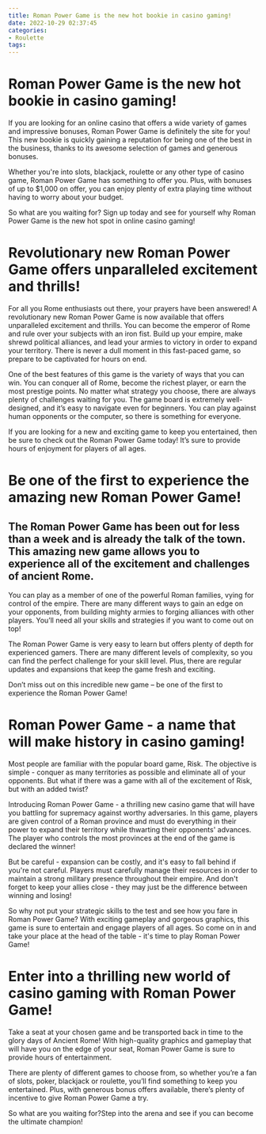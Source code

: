 ```yaml
---
title: Roman Power Game is the new hot bookie in casino gaming!
date: 2022-10-29 02:37:45
categories:
- Roulette
tags:
---
```



#  Roman Power Game is the new hot bookie in casino gaming!

If you are looking for an online casino that offers a wide variety of games and impressive bonuses, Roman Power Game is definitely the site for you! This new bookie is quickly gaining a reputation for being one of the best in the business, thanks to its awesome selection of games and generous bonuses.

Whether you're into slots, blackjack, roulette or any other type of casino game, Roman Power Game has something to offer you. Plus, with bonuses of up to $1,000 on offer, you can enjoy plenty of extra playing time without having to worry about your budget.

So what are you waiting for? Sign up today and see for yourself why Roman Power Game is the new hot spot in online casino gaming!

#  Revolutionary new Roman Power Game offers unparalleled excitement and thrills!

For all you Rome enthusiasts out there, your prayers have been answered! A revolutionary new Roman Power Game is now available that offers unparalleled excitement and thrills. You can become the emperor of Rome and rule over your subjects with an iron fist. Build up your empire, make shrewd political alliances, and lead your armies to victory in order to expand your territory. There is never a dull moment in this fast-paced game, so prepare to be captivated for hours on end.

One of the best features of this game is the variety of ways that you can win. You can conquer all of Rome, become the richest player, or earn the most prestige points. No matter what strategy you choose, there are always plenty of challenges waiting for you. The game board is extremely well-designed, and it’s easy to navigate even for beginners. You can play against human opponents or the computer, so there is something for everyone.

If you are looking for a new and exciting game to keep you entertained, then be sure to check out the Roman Power Game today! It’s sure to provide hours of enjoyment for players of all ages.

#  Be one of the first to experience the amazing new Roman Power Game!

## The Roman Power Game has been out for less than a week and is already the talk of the town. This amazing new game allows you to experience all of the excitement and challenges of ancient Rome.

You can play as a member of one of the powerful Roman families, vying for control of the empire. There are many different ways to gain an edge on your opponents, from building mighty armies to forging alliances with other players. You’ll need all your skills and strategies if you want to come out on top!

The Roman Power Game is very easy to learn but offers plenty of depth for experienced gamers. There are many different levels of complexity, so you can find the perfect challenge for your skill level. Plus, there are regular updates and expansions that keep the game fresh and exciting.

Don’t miss out on this incredible new game – be one of the first to experience the Roman Power Game!

#  Roman Power Game - a name that will make history in casino gaming!

Most people are familiar with the popular board game, Risk. The objective is simple - conquer as many territories as possible and eliminate all of your opponents. But what if there was a game with all of the excitement of Risk, but with an added twist?

Introducing Roman Power Game - a thrilling new casino game that will have you battling for supremacy against worthy adversaries. In this game, players are given control of a Roman province and must do everything in their power to expand their territory while thwarting their opponents' advances. The player who controls the most provinces at the end of the game is declared the winner!

But be careful - expansion can be costly, and it's easy to fall behind if you're not careful. Players must carefully manage their resources in order to maintain a strong military presence throughout their empire. And don't forget to keep your allies close - they may just be the difference between winning and losing!

So why not put your strategic skills to the test and see how you fare in Roman Power Game? With exciting gameplay and gorgeous graphics, this game is sure to entertain and engage players of all ages. So come on in and take your place at the head of the table - it's time to play Roman Power Game!

#  Enter into a thrilling new world of casino gaming with Roman Power Game!

Take a seat at your chosen game and be transported back in time to the glory days of Ancient Rome! With high-quality graphics and gameplay that will have you on the edge of your seat, Roman Power Game is sure to provide hours of entertainment.

There are plenty of different games to choose from, so whether you’re a fan of slots, poker, blackjack or roulette, you’ll find something to keep you entertained. Plus, with generous bonus offers available, there’s plenty of incentive to give Roman Power Game a try.

So what are you waiting for?Step into the arena and see if you can become the ultimate champion!